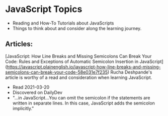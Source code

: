 # JavaScript Topics
* Reading and How-To Tutorials about JavaScripts
* Things to think about and consider along the learning journey. 

## Articles:

[JavaScript: How Line Breaks and Missing Semicolons Can Break Your Code: Rules and Exceptions of Automatic Semicolon Insertion in JavaScript] (https://javascript.plainenglish.io/javascript-how-line-breaks-and-missing-semicolons-can-break-your-code-58e031e7f235)
Rucha Deshpande's article is worthy of a read and consideration when learning JavaScript. 
* Read 2021-03-20
* Discovered on DailyDev
* "...in JavaScript...You can omit the semicolon if the statements are written in separate lines. In this case, JavaScript adds the semicolon implicitly."
